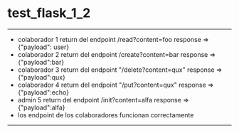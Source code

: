 # test_flask_1_2
---

- colaborador 1 return del endpoint /read?content=foo response => {"payload": user}
- colaborador 2 return del endpoint /create?content=bar response => {"payload":bar}
- colaborador 3 return del endpoint "/delete?content=qux" response => {"payload":qux}
- colaborador 4 return del endpoint "/put?content=qux" response => {"payload":echo}
- admin 5       return del endpoint /init?content=alfa response => {"payload":alfa} 
- los endpoint de los colaboradores funcionan correctamente
---
